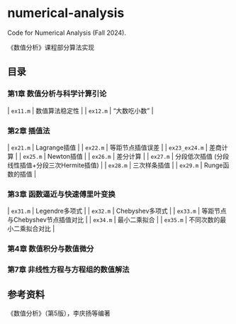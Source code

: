 # numerical-analysis

Code for Numerical Analysis (Fall 2024).

《数值分析》课程部分算法实现

## 目录

### 第1章 数值分析与科学计算引论

| `ex11.m` |  数值算法稳定性   |
| `ex12.m` |  “大数吃小数”    |

### 第2章 插值法

| `ex21.m` |  Lagrange插值  |
| `ex22.m` | 等距节点插值误差 |
| `ex23_ex24.m` | 差商计算  |
| `ex25.m` | Newton插值 | 
| `ex26.m` | 差分计算  |
| `ex27.m` | 分段低次插值 (分段线性插值+分段三次Hermite插值)  |
| `ex28.m` | 三次样条插值  |
| `ex29.m` | Runge函数的插值 |

### 第3章 函数逼近与快速傅里叶变换

| `ex31.m` |  Legendre多项式  |
| `ex32.m` | Chebyshev多项式 |
| `ex33.m` | 等距节点与Chebyshev节点插值对比  |
| `ex34.m` | 最小二乘拟合 | 
| `ex35.m` | 不同次数的最小二乘拟合对比  |

### 第4章 数值积分与数值微分

### 第7章 非线性方程与方程组的数值解法

## 参考资料

《数值分析》（第5版），李庆扬等编著